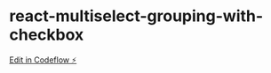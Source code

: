 # react-multiselect-grouping-with-checkbox

[Edit in Codeflow ⚡️](https://stackblitz.com/~/github.com/theanuraggupta/react-multiselect-grouping-with-checkbox)